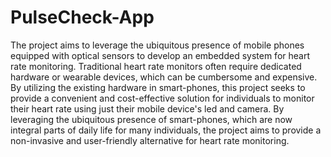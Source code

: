 # PulseCheck-App

The project aims to leverage the ubiquitous presence of mobile phones equipped with optical sensors to develop an embedded system for heart rate monitoring. Traditional heart rate monitors often require dedicated hardware or wearable devices, which can be cumbersome and expensive. By utilizing the existing hardware in smart-phones, this project seeks to provide a convenient and cost-effective solution for individuals to monitor their heart rate using just their mobile device's led and camera. By leveraging the ubiquitous presence of smart-phones, which are now integral parts of daily life for many individuals, the project aims to provide a non-invasive and user-friendly alternative for heart rate monitoring. 

